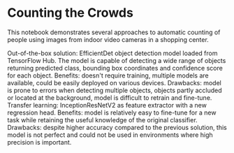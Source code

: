 # Counting the Crowds

This notebook demonstrates several approaches to automatic counting of people using images from indoor video cameras in a shopping center.

Out-of-the-box solution: EfficientDet object detection model loaded from TensorFlow Hub. The model is capable of detecting a wide range of objects returning predicted class, bounding box coordinates and confidence score for each object. Benefits: doesn't require training, multiple models are available, could be easily deployed on various devices. Drawbacks: model is prone to errors when detecting multiple objects, objects partly accluded or located at the background, model is difficult to retrain and fine-tune.
Transfer learning: InceptionResNetV2 as feature extractor with a new regression head. Benefits: model is relatively easy to fine-tune for a new task while retaining the useful knowledge of the original classifier. Drawbacks: despite higher accuracy compared to the previous solution, this model is not perfect and could not be used in environments where high precision is important.
